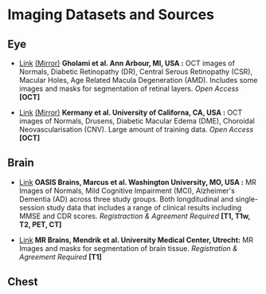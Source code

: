 # Imaging Datasets and Sources

## Eye

* [Link](https://dataverse.scholarsportal.info/dataverse/OCTID) [(Mirror)](https://www.openicpsr.org/openicpsr/project/108503/version/V1/view) **Gholami et al. Ann Arbour, MI, USA :** OCT images of Normals, Diabetic Retinopathy (DR), Central Serous Retinopathy (CSR), Macular Holes, Age Related Macula Degeneration (AMD). Includes some images and masks for segmentation of retinal layers. *Open Access* **[OCT]**

* [Link](https://www.kaggle.com/paultimothymooney/kermany2018) [(Mirror)](https://data.mendeley.com/datasets/rscbjbr9sj/3) **Kermany et al. University of Californa, CA, USA :** OCT images of Normals, Drusens, Diabetic Macular Edema (DME), Choroidal Neovascularisation (CNV). Large amount of training data. *Open Access* **[OCT]**

## Brain

* [Link](https://www.oasis-brains.org/) **OASIS Brains, Marcus et al. Washington University, MO, USA :** MR Images of Normals, Mild Cognitive Impairment (MCI), Alzheimer's Dementia (AD) across three study groups. Both longditudinal and single-session study data that includes a range of clinical results including MMSE and CDR scores. *Registraction & Agreement Required* **[T1, T1w, T2, PET, CT]**

* [Link](https://mrbrains13.isi.uu.nl/) **MR Brains, Mendrik et al. University Medical Center, Utrecht:** MR Images and masks for segmentation of brain tissue. *Registration & Agreement Required* **[T1]**

## Chest
